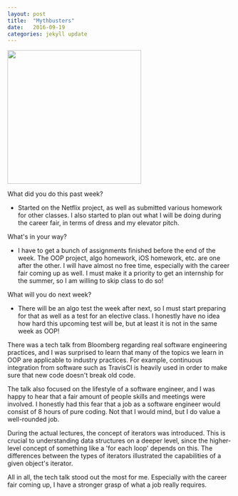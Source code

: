 ```yaml
---
layout: post
title:  "Mythbusters"
date:   2016-09-19
categories: jekyll update
---
```


<img src="/assets/profpic.JPG" width="300">

What did you do this past week?

- Started on the Netflix project, as well as submitted various homework for other classes. I also started to plan out what I will be doing during the career fair, in terms of dress and my elevator pitch.

What's in your way?

- I have to get a bunch of assignments finished before the end of the week. The OOP project, algo homework, iOS homework, etc. are one after the other. I will have almost no free time, especially with the career fair coming up as well. I must make it a priority to get an internship for the summer, so I am willing to skip class to do so!

What will you do next week?

- There will be an algo test the week after next, so I must start preparing for that as well as a test for an elective class. I honestly have no idea how hard this upcoming test will be, but at least it is not in the same week as OOP!


There was a tech talk from Bloomberg regarding real software engineering practices, and I was surprised to learn that many of the topics we learn in OOP are applicable to industry practices. For example, continuous integration from software such as TravisCI is heavily used in order to make sure that new code doesn't break old code.

The talk also focused on the lifestyle of a software engineer, and I was happy to hear that a fair amount of people skills and meetings were involved. I honestly had this fear that a job as a software engineer would consist of 8 hours of pure coding. Not that I would mind, but I do value a well-rounded job.

During the actual lectures, the concept of iterators was introduced. This is crucial to understanding data structures on a deeper level, since the higher-level concept of something like a 'for each loop' depends on this. The differences between the types of iterators illustrated the capabilities of a given object's iterator.

All in all, the tech talk stood out the most for me. Especially with the career fair coming up, I have a stronger grasp of what a job really requires.


